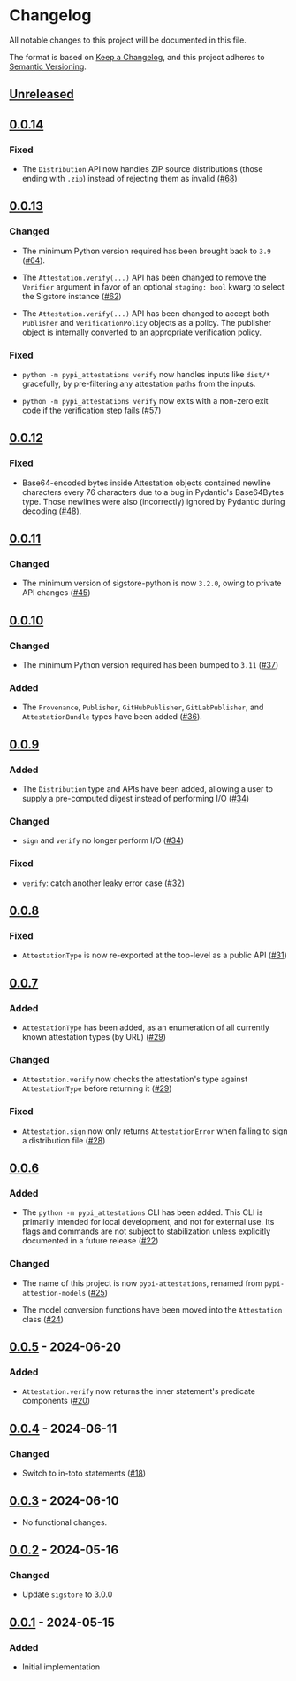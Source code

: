 # Changelog

All notable changes to this project will be documented in this file.

The format is based on [Keep a Changelog](https://keepachangelog.com/en/1.1.0/),
and this project adheres to [Semantic Versioning](https://semver.org/spec/v2.0.0.html).

## [Unreleased]

## [0.0.14]

### Fixed

- The `Distribution` API now handles ZIP source distributions
  (those ending with `.zip`) instead of rejecting them as invalid
  ([#68](https://github.com/trailofbits/pypi-attestations/pull/68))

## [0.0.13]

### Changed

- The minimum Python version required has been brought back to `3.9`
  ([#64](https://github.com/trailofbits/pypi-attestations/pull/64)).

- The `Attestation.verify(...)` API has been changed to remove the `Verifier`
  argument in favor of an optional `staging: bool` kwarg to select the
  Sigstore instance
  ([#62](https://github.com/trailofbits/pypi-attestations/pull/62))

- The `Attestation.verify(...)` API has been changed to accept both `Publisher`
  and `VerificationPolicy` objects as a policy. The publisher object is internally
  converted to an appropriate verification policy.

### Fixed

- `python -m pypi_attestations verify` now handles inputs like `dist/*`
  gracefully, by pre-filtering any attestation paths from the inputs.

- `python -m pypi_attestations verify` now exits with a non-zero exit code
  if the verification step fails
  ([#57](https://github.com/trailofbits/pypi-attestations/pull/57))

## [0.0.12]

### Fixed

- Base64-encoded bytes inside Attestation objects contained newline characters
  every 76 characters due to a bug in Pydantic's Base64Bytes type. Those
  newlines were also (incorrectly) ignored by Pydantic during decoding
  ([#48](https://github.com/trailofbits/pypi-attestations/pull/48)).

## [0.0.11]

### Changed

- The minimum version of sigstore-python is now `3.2.0`, owing to private
  API changes ([#45](https://github.com/trailofbits/pypi-attestations/pull/45))

## [0.0.10]

### Changed

- The minimum Python version required has been bumped to `3.11`
  ([#37](https://github.com/trailofbits/pypi-attestations/pull/37))

### Added

- The `Provenance`, `Publisher`, `GitHubPublisher`, `GitLabPublisher`, and
  `AttestationBundle` types have been added
  ([#36](https://github.com/trailofbits/pypi-attestations/pull/36)).

## [0.0.9]

### Added

- The `Distribution` type and APIs have been added, allowing a user to supply
  a pre-computed digest instead of performing I/O
  ([#34](https://github.com/trailofbits/pypi-attestations/pull/34))

### Changed

- `sign` and `verify` no longer perform I/O
  ([#34](https://github.com/trailofbits/pypi-attestations/pull/34))


### Fixed

- `verify`: catch another leaky error case
  ([#32](https://github.com/trailofbits/pypi-attestations/pull/32))


## [0.0.8]

### Fixed

- `AttestationType` is now re-exported at the top-level as a public API
  ([#31](https://github.com/trailofbits/pypi-attestations/pull/31))

## [0.0.7]

### Added

- `AttestationType` has been added, as an enumeration of all currently known
  attestation types (by URL)
  ([#29](https://github.com/trailofbits/pypi-attestations/pull/29))

### Changed

- `Attestation.verify` now checks the attestation's type against
  `AttestationType` before returning it
  ([#29](https://github.com/trailofbits/pypi-attestations/pull/29))

### Fixed

- `Attestation.sign` now only returns `AttestationError` when failing to sign a
  distribution file
  ([#28](https://github.com/trailofbits/pypi-attestations/pull/28))

## [0.0.6]

### Added

- The `python -m pypi_attestations` CLI has been added. This CLI is primarily
  intended for local development, and not for external use. Its flags and
  commands are not subject to stabilization unless explicitly documented
  in a future release
  ([#22](https://github.com/trailofbits/pypi-attestations/pull/22))

### Changed

- The name of this project is now `pypi-attestations`, renamed from
  `pypi-attestion-models` ([#25](https://github.com/trailofbits/pypi-attestations/pull/25))

- The model conversion functions have been moved into the `Attestation` class
  ([#24](https://github.com/trailofbits/pypi-attestations/pull/24))

## [0.0.5] - 2024-06-20

### Added

- `Attestation.verify` now returns the inner statement's predicate components
  ([#20](https://github.com/trailofbits/pypi-attestations/pull/20))

## [0.0.4] - 2024-06-11

### Changed

- Switch to in-toto statements ([#18](https://github.com/trailofbits/pypi-attestations/pull/18))

## [0.0.3] - 2024-06-10

- No functional changes.

## [0.0.2] - 2024-05-16

### Changed

- Update `sigstore` to 3.0.0

## [0.0.1] - 2024-05-15

### Added

- Initial implementation

[Unreleased]: https://github.com/trailofbits/pypi-attestation-models/compare/v0.0.14...HEAD
[0.0.14]: https://github.com/trailofbits/pypi-attestation-models/compare/v0.0.13...v0.0.14
[0.0.13]: https://github.com/trailofbits/pypi-attestation-models/compare/v0.0.12...v0.0.13
[0.0.12]: https://github.com/trailofbits/pypi-attestation-models/compare/v0.0.11...v0.0.12
[0.0.11]: https://github.com/trailofbits/pypi-attestation-models/compare/v0.0.10...v0.0.11
[0.0.10]: https://github.com/trailofbits/pypi-attestation-models/compare/v0.0.9...v0.0.10
[0.0.9]: https://github.com/trailofbits/pypi-attestation-models/compare/v0.0.8...v0.0.9
[0.0.8]: https://github.com/trailofbits/pypi-attestation-models/compare/v0.0.7...v0.0.8
[0.0.7]: https://github.com/trailofbits/pypi-attestation-models/compare/v0.0.6...v0.0.7
[0.0.6]: https://github.com/trailofbits/pypi-attestation-models/compare/v0.0.5...v0.0.6
[0.0.5]: https://github.com/trailofbits/pypi-attestation-models/compare/v0.0.4...v0.0.5
[0.0.4]: https://github.com/trailofbits/pypi-attestation-models/compare/v0.0.3...v0.0.4
[0.0.3]: https://github.com/trailofbits/pypi-attestation-models/compare/v0.0.2...v0.0.3
[0.0.2]: https://github.com/trailofbits/pypi-attestation-models/compare/v0.0.1...v0.0.2
[0.0.1]: https://github.com/trailofbits/pypi-attestation-models/releases/tag/v0.0.1
